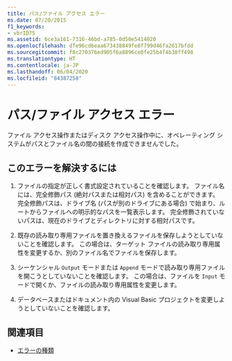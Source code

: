 ```yaml
---
title: パス/ファイル アクセス エラー
ms.date: 07/20/2015
f1_keywords:
- vbrID75
ms.assetid: 6ce3a161-7316-46bd-a785-0d50e5414020
ms.openlocfilehash: dfe96cd6eaa673438849fe8f799d46fa2617bfdd
ms.sourcegitcommit: f8c270376ed905f6a8896ce0fe25b4f4b38ff498
ms.translationtype: HT
ms.contentlocale: ja-JP
ms.lasthandoff: 06/04/2020
ms.locfileid: "84387258"
---
```

# <a name="pathfile-access-error"></a>パス/ファイル アクセス エラー
ファイル アクセス操作またはディスク アクセス操作中に、オペレーティング システムがパスとファイル名の間の接続を作成できませんでした。  
  
## <a name="to-correct-this-error"></a>このエラーを解決するには  
  
1. ファイルの指定が正しく書式設定されていることを確認します。 ファイル名には、完全修飾パス (絶対パスまたは相対パス) を含めることができます。 完全修飾パスは、ドライブ名 (パスが別のドライブにある場合) で始まり、ルートからファイルへの明示的なパスを一覧表示します。 完全修飾されていないパスは、現在のドライブとディレクトリに対する相対パスです。  
  
2. 既存の読み取り専用ファイルを置き換えるファイルを保存しようとしていないことを確認します。 この場合は、ターゲット ファイルの読み取り専用属性を変更するか、別のファイル名でファイルを保存します。  
  
3. シーケンシャル `Output` モードまたは `Append` モードで読み取り専用ファイルを開こうとしていないことを確認します。 この場合は、ファイルを `Input` モードで開くか、ファイルの読み取り専用属性を変更します。  
  
4. データベースまたはドキュメント内の Visual Basic プロジェクトを変更しようとしていないことを確認します。  
  
## <a name="see-also"></a>関連項目

- [エラーの種類](../../programming-guide/language-features/error-types.md)
